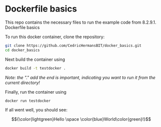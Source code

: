 # Dockerfile basics

This repo contains the necessary files to run the example code from 8.2.9.1. Dockerfile basics

To run this docker container, clone the repository:

```bash
git clone https://github.com/CedricHermansBIT/docker_basics.git
cd docker_basics
```

Next build the container using

```bash
docker build -t testdocker .
```
*Note: the "." add the end is important, indicating you want to run it from the current directory!*

Finally, run the container using

```bash
docker run testdocker
```

If all went well, you should see:

$${\color{lightgreen}Hello \space \color{blue}World\color{green}!}$$
